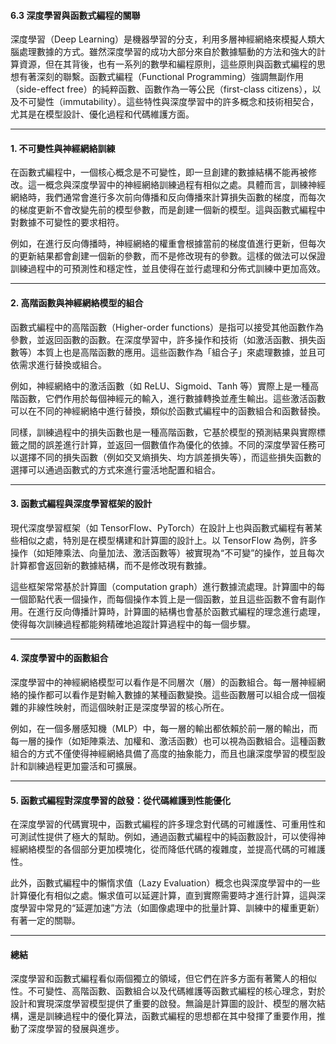 #### **6.3 深度學習與函數式編程的關聯**

深度學習（Deep Learning）是機器學習的分支，利用多層神經網絡來模擬人類大腦處理數據的方式。雖然深度學習的成功大部分來自於數據驅動的方法和強大的計算資源，但在其背後，也有一系列的數學和編程原則，這些原則與函數式編程的思想有著深刻的聯繫。函數式編程（Functional Programming）強調無副作用（side-effect free）的純粹函數、函數作為一等公民（first-class citizens），以及不可變性（immutability）。這些特性與深度學習中的許多概念和技術相契合，尤其是在模型設計、優化過程和代碼維護方面。

---

#### **1. 不可變性與神經網絡訓練**

在函數式編程中，一個核心概念是不可變性，即一旦創建的數據結構不能再被修改。這一概念與深度學習中的神經網絡訓練過程有相似之處。具體而言，訓練神經網絡時，我們通常會進行多次前向傳播和反向傳播來計算損失函數的梯度，而每次的梯度更新不會改變先前的模型參數，而是創建一個新的模型。這與函數式編程中對數據不可變性的要求相符。

例如，在進行反向傳播時，神經網絡的權重會根據當前的梯度值進行更新，但每次的更新結果都會創建一個新的參數，而不是修改現有的參數。這樣的做法可以保證訓練過程中的可預測性和穩定性，並且使得在並行處理和分佈式訓練中更加高效。

---

#### **2. 高階函數與神經網絡模型的組合**

函數式編程中的高階函數（Higher-order functions）是指可以接受其他函數作為參數，並返回函數的函數。在深度學習中，許多操作和技術（如激活函數、損失函數等）本質上也是高階函數的應用。這些函數作為「組合子」來處理數據，並且可依需求進行替換或組合。

例如，神經網絡中的激活函數（如 ReLU、Sigmoid、Tanh 等）實際上是一種高階函數，它們作用於每個神經元的輸入，進行數據轉換並產生輸出。這些激活函數可以在不同的神經網絡中進行替換，類似於函數式編程中的函數組合和函數替換。

同樣，訓練過程中的損失函數也是一種高階函數，它基於模型的預測結果與實際標籤之間的誤差進行計算，並返回一個數值作為優化的依據。不同的深度學習任務可以選擇不同的損失函數（例如交叉熵損失、均方誤差損失等），而這些損失函數的選擇可以通過函數式的方式來進行靈活地配置和組合。

---

#### **3. 函數式編程與深度學習框架的設計**

現代深度學習框架（如 TensorFlow、PyTorch）在設計上也與函數式編程有著某些相似之處，特別是在模型構建和計算圖的設計上。以 TensorFlow 為例，許多操作（如矩陣乘法、向量加法、激活函數等）被實現為“不可變”的操作，並且每次計算都會返回新的數據結構，而不是修改現有數據。

這些框架常常基於計算圖（computation graph）進行數據流處理。計算圖中的每一個節點代表一個操作，而每個操作本質上是一個函數，並且這些函數不會有副作用。在進行反向傳播計算時，計算圖的結構也會基於函數式編程的理念進行處理，使得每次訓練過程都能夠精確地追蹤計算過程中的每一個步驟。

---

#### **4. 深度學習中的函數組合**

深度學習中的神經網絡模型可以看作是不同層次（層）的函數組合。每一層神經網絡的操作都可以看作是對輸入數據的某種函數變換。這些函數層可以組合成一個複雜的非線性映射，而這個映射正是深度學習的核心所在。

例如，在一個多層感知機（MLP）中，每一層的輸出都依賴於前一層的輸出，而每一層的操作（如矩陣乘法、加權和、激活函數）也可以視為函數組合。這種函數組合的方式不僅使得神經網絡具備了高度的抽象能力，而且也讓深度學習的模型設計和訓練過程更加靈活和可擴展。

---

#### **5. 函數式編程對深度學習的啟發：從代碼維護到性能優化**

在深度學習的代碼實現中，函數式編程的許多理念對代碼的可維護性、可重用性和可測試性提供了極大的幫助。例如，通過函數式編程中的純函數設計，可以使得神經網絡模型的各個部分更加模塊化，從而降低代碼的複雜度，並提高代碼的可維護性。

此外，函數式編程中的懶惰求值（Lazy Evaluation）概念也與深度學習中的一些計算優化有相似之處。懶求值可以延遲計算，直到實際需要時才進行計算，這與深度學習中常見的“延遲加速”方法（如圖像處理中的批量計算、訓練中的權重更新）有著一定的關聯。

---

#### **總結**

深度學習和函數式編程看似兩個獨立的領域，但它們在許多方面有著驚人的相似性。不可變性、高階函數、函數組合以及代碼維護等函數式編程的核心理念，對於設計和實現深度學習模型提供了重要的啟發。無論是計算圖的設計、模型的層次結構，還是訓練過程中的優化算法，函數式編程的思想都在其中發揮了重要作用，推動了深度學習的發展與進步。